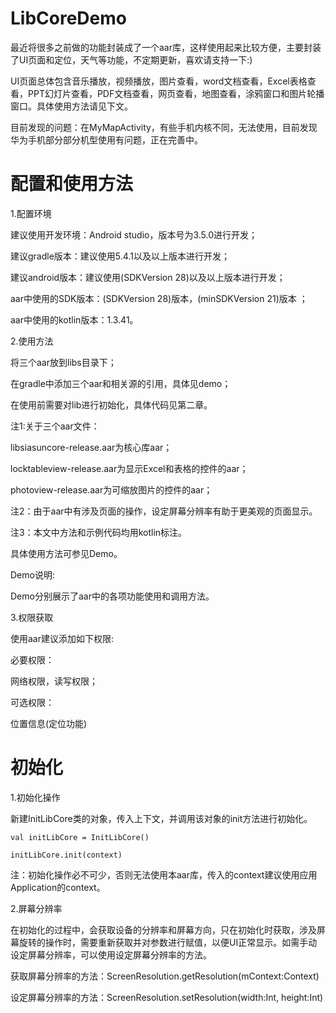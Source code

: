 # LibCoreDemo

最近将很多之前做的功能封装成了一个aar库，这样使用起来比较方便，主要封装了UI页面和定位，天气等功能，不定期更新，喜欢请支持一下:)

UI页面总体包含音乐播放，视频播放，图片查看，word文档查看，Excel表格查看，PPT幻灯片查看，PDF文档查看，网页查看，地图查看，涂鸦窗口和图片轮播窗口。具体使用方法请见下文。

目前发现的问题：在MyMapActivity，有些手机内核不同，无法使用，目前发现华为手机部分部分机型使用有问题，正在完善中。

# 配置和使用方法

1.配置环境

建议使用开发环境：Android studio，版本号为3.5.0进行开发；

建议gradle版本：建议使用5.4.1以及以上版本进行开发；

建议android版本：建议使用(SDKVersion 28)以及以上版本进行开发；

aar中使用的SDK版本：(SDKVersion 28)版本，(minSDKVersion 21)版本 ；

aar中使用的kotlin版本：1.3.41。

2.使用方法

将三个aar放到libs目录下；

在gradle中添加三个aar和相关源的引用，具体见demo；

在使用前需要对lib进行初始化，具体代码见第二章。

注1:关于三个aar文件：

libsiasuncore-release.aar为核心库aar；

locktableview-release.aar为显示Excel和表格的控件的aar；

photoview-release.aar为可缩放图片的控件的aar；

注2：由于aar中有涉及页面的操作，设定屏幕分辨率有助于更美观的页面显示。

注3：本文中方法和示例代码均用kotlin标注。

具体使用方法可参见Demo。

Demo说明:

Demo分别展示了aar中的各项功能使用和调用方法。

3.权限获取

使用aar建议添加如下权限:

必要权限：

网络权限，读写权限；

可选权限：

位置信息(定位功能)

# 初始化

1.初始化操作

新建InitLibCore类的对象，传入上下文，并调用该对象的init方法进行初始化。

    val initLibCore = InitLibCore()

    initLibCore.init(context)

注：初始化操作必不可少，否则无法使用本aar库，传入的context建议使用应用Application的context。

2.屏幕分辨率

在初始化的过程中，会获取设备的分辨率和屏幕方向，只在初始化时获取，涉及屏幕旋转的操作时，需要重新获取并对参数进行赋值，以便UI正常显示。如需手动设定屏幕分辨率，可以使用设定屏幕分辨率的方法。

获取屏幕分辨率的方法：ScreenResolution.getResolution(mContext:Context)

设定屏幕分辨率的方法：ScreenResolution.setResolution(width:Int, height:Int)
